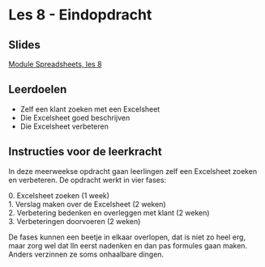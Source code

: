 # Les 8 - Eindopdracht

## Slides

[Module Spreadsheets, les 8](https://slides.com/felienne/pidk-k3-m1-l8)

## Leerdoelen

* Zelf een klant zoeken met een Excelsheet
* Die Excelsheet goed beschrijven
* Die Excelsheet verbeteren

## Instructies voor de leerkracht

In deze meerweekse opdracht gaan leerlingen zelf een Excelsheet zoeken en verbeteren. De opdracht werkt in vier fases:

0\. Excelsheet zoeken (1 week)\
1\. Verslag maken over de Excelsheet (2 weken)\
2\. Verbetering bedenken en overleggen met klant (2 weken)\
3\. Verbeteringen doorvoeren (2 weken)

De fases kunnen een beetje in elkaar overlopen, dat is niet zo heel erg, maar zorg wel dat lln eerst nadenken en dan pas formules gaan maken. Anders verzinnen ze soms onhaalbare dingen.



